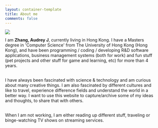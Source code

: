```yaml
---
layout: container-template
title: About me
comments: false
---
```


<div class="row">
    <div class="avatar center-block">
        <img class="img-responsive img-circle center-block animated bounceIn" src="{{ site.avatar | prepend: site.baseurl }}" />
    </div>        
</div>

<p style="margin-top: 10px;">
I am <b>Zhang, Audrey J</b>, currently living in Hong Kong. I have a Masters degree in 'Computer Science' from The University of Hong Kong (Hong Kong), and have been programming / coding / developing R&D software applications, business management systems (both for work) and fun stuff (pet projects and other stuff for game and learning, etc) for more than 4 years. 
<br/><br/>

I  have always been fascinated with science & technology and am curious about many creative things. I am also fascinated by different cultures and like to travel, experience difference fields and understand the world in a better way. 
I want to use this website to capture/archive some of my ideas and thoughts, to share that with others.
<br/><br/>

When I am not working, I am either reading up different stuff, traveling or binge-watching TV shows on streaming services.

</p>
